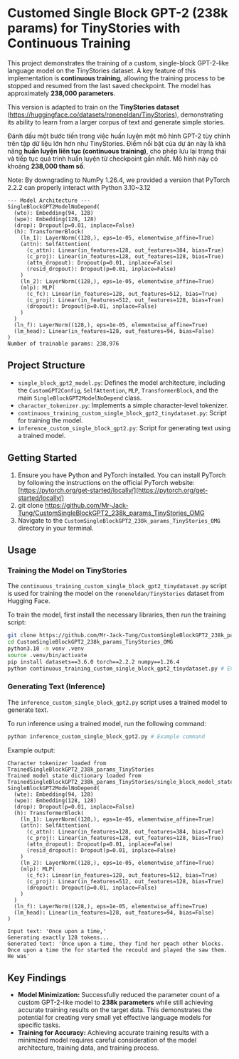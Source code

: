 # Customed Single Block GPT-2 (238k params) for TinyStories with Continuous Training

This project demonstrates the training of a custom, single-block GPT-2-like language model on the TinyStories dataset. A key feature of this implementation is **continuous training**, allowing the training process to be stopped and resumed from the last saved checkpoint. The model has approximately **238,000 parameters**.

This version is adapted to train on the **TinyStories dataset** (https://huggingface.co/datasets/roneneldan/TinyStories), demonstrating its ability to learn from a larger corpus of text and generate simple stories.

Đánh dấu một bước tiến trong việc huấn luyện một mô hình GPT-2 tùy chỉnh trên tập dữ liệu lớn hơn như TinyStories. Điểm nổi bật của dự án này là khả năng **huấn luyện liên tục (continuous training)**, cho phép lưu lại trạng thái và tiếp tục quá trình huấn luyện từ checkpoint gần nhất. Mô hình này có khoảng **238,000 tham số**.

Note: By downgrading to NumPy 1.26.4, we provided a version that PyTorch 2.2.2 can properly interact with Python 3.10~3.12


```
--- Model Architecture ---
SingleBlockGPT2ModelNoDepend(
  (wte): Embedding(94, 128)
  (wpe): Embedding(128, 128)
  (drop): Dropout(p=0.01, inplace=False)
  (h): TransformerBlock(
    (ln_1): LayerNorm((128,), eps=1e-05, elementwise_affine=True)
    (attn): SelfAttention(
      (c_attn): Linear(in_features=128, out_features=384, bias=True)
      (c_proj): Linear(in_features=128, out_features=128, bias=True)
      (attn_dropout): Dropout(p=0.01, inplace=False)
      (resid_dropout): Dropout(p=0.01, inplace=False)
    )
    (ln_2): LayerNorm((128,), eps=1e-05, elementwise_affine=True)
    (mlp): MLP(
      (c_fc): Linear(in_features=128, out_features=512, bias=True)
      (c_proj): Linear(in_features=512, out_features=128, bias=True)
      (dropout): Dropout(p=0.01, inplace=False)
    )
  )
  (ln_f): LayerNorm((128,), eps=1e-05, elementwise_affine=True)
  (lm_head): Linear(in_features=128, out_features=94, bias=False)
)
Number of trainable params: 238,976
```

## Project Structure

-   `single_block_gpt2_model.py`: Defines the model architecture, including the `CustomGPT2Config`, `SelfAttention`, `MLP`, `TransformerBlock`, and the main `SingleBlockGPT2ModelNoDepend` class.
-   `character_tokenizer.py`: Implements a simple character-level tokenizer.
-   `continuous_training_custom_single_block_gpt2_tinydataset.py`: Script for training the model.
-   `inference_custom_single_block_gpt2.py`: Script for generating text using a trained model.

## Getting Started

1.  Ensure you have Python and PyTorch installed. You can install PyTorch by following the instructions on the official PyTorch website: [https://pytorch.org/get-started/locally/](https://pytorch.org/get-started/locally/)
2.  git clone https://github.com/Mr-Jack-Tung/CustomSingleBlockGPT2_238k_params_TinyStories_OMG
3.  Navigate to the `CustomSingleBlockGPT2_238k_params_TinyStories_OMG` directory in your terminal.

## Usage

### Training the Model on TinyStories

The `continuous_training_custom_single_block_gpt2_tinydataset.py` script is used for training the model on the `roneneldan/TinyStories` dataset from Hugging Face.

To train the model, first install the necessary libraries, then run the training script:

```bash
git clone https://github.com/Mr-Jack-Tung/CustomSingleBlockGPT2_238k_params_TinyStories_OMG
cd CustomSingleBlockGPT2_238k_params_TinyStories_OMG
python3.10 -m venv .venv
source .venv/bin/activate
pip install datasets==3.6.0 torch==2.2.2 numpy==1.26.4
python continuous_training_custom_single_block_gpt2_tinydataset.py # Example command
```

### Generating Text (Inference)

The `inference_custom_single_block_gpt2.py` script uses a trained model to generate text.

To run inference using a trained model, run the following command:

```bash
python inference_custom_single_block_gpt2.py # Example command
```

Example output:
```
Character tokenizer loaded from TrainedSingleBlockGPT2_238k_params_TinyStories
Trained model state dictionary loaded from TrainedSingleBlockGPT2_238k_params_TinyStories/single_block_model_state_dict.pth
SingleBlockGPT2ModelNoDepend(
  (wte): Embedding(94, 128)
  (wpe): Embedding(128, 128)
  (drop): Dropout(p=0.01, inplace=False)
  (h): TransformerBlock(
    (ln_1): LayerNorm((128,), eps=1e-05, elementwise_affine=True)
    (attn): SelfAttention(
      (c_attn): Linear(in_features=128, out_features=384, bias=True)
      (c_proj): Linear(in_features=128, out_features=128, bias=True)
      (attn_dropout): Dropout(p=0.01, inplace=False)
      (resid_dropout): Dropout(p=0.01, inplace=False)
    )
    (ln_2): LayerNorm((128,), eps=1e-05, elementwise_affine=True)
    (mlp): MLP(
      (c_fc): Linear(in_features=128, out_features=512, bias=True)
      (c_proj): Linear(in_features=512, out_features=128, bias=True)
      (dropout): Dropout(p=0.01, inplace=False)
    )
  )
  (ln_f): LayerNorm((128,), eps=1e-05, elementwise_affine=True)
  (lm_head): Linear(in_features=128, out_features=94, bias=False)
)

Input text: 'Once upon a time,'
Generating exactly 128 tokens...
Generated text: 'Once upon a time, they find her peach other blocks. Once upon a time the for started the recould and played the saw them. He was'
```

## Key Findings

-   **Model Minimization:** Successfully reduced the parameter count of a custom GPT-2-like model to **238k parameters** while still achieving accurate training results on the target data. This demonstrates the potential for creating very small yet effective language models for specific tasks.
-   **Training for Accuracy:** Achieving accurate training results with a minimized model requires careful consideration of the model architecture, training data, and training process.
